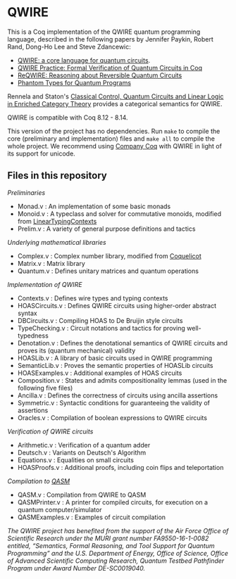 # QWIRE

This is a Coq implementation of the QWIRE quantum programming language, described in the following papers by Jennifer Paykin, Robert Rand, Dong-Ho Lee and Steve Zdancewic:
- [QWIRE: a core language for quantum circuits][1].
- [QWIRE Practice: Formal Verification of Quantum Circuits in Coq][2]
- [ReQWIRE: Reasoning about Reversible Quantum Circuits][3]
- [Phantom Types for Quantum Programs][4]

Rennela and Staton's [Classical Control, Quantum Circuits and Linear Logic in Enriched Category Theory][5] provides a categorical
semantics for QWIRE.

QWIRE is compatible with Coq 8.12 - 8.14.

This version of the project has no dependencies. Run `make` to compile the core (preliminary and implementation) files and `make all` to compile the whole project. We recommend using [Company Coq][9] with QWIRE in light of its support for unicode.  



Files in this repository
------------------------

*Preliminaries*
- Monad.v : An implementation of some basic monads
- Monoid.v : A typeclass and solver for commutative monoids, modified from [LinearTypingContexts][8]
- Prelim.v : A variety of general purpose definitions and tactics

*Underlying mathematical libraries*
- Complex.v : Complex number library, modified from [Coquelicot][6]
- Matrix.v : Matrix library
- Quantum.v : Defines unitary matrices and quantum operations

*Implementation of QWIRE*
- Contexts.v : Defines wire types and typing contexts
- HOASCircuits.v : Defines QWIRE circuits using higher-order abstract syntax
- DBCircuits.v : Compiling HOAS to De Bruijin style circuits
- TypeChecking.v : Circuit notations and tactics for proving well-typedness
- Denotation.v : Defines the denotational semantics of QWIRE circuits and proves its (quantum mechanical) validity
- HOASLib.v : A library of basic circuits used in QWIRE programming
- SemanticLib.v : Proves the semantic properties of HOASLib circuits
- HOASExamples.v : Additional examples of HOAS circuits
- Composition.v : States and admits compositionality lemmas (used in the following five files)
- Ancilla.v : Defines the correctness of circuits using ancilla assertions
- Symmetric.v : Syntactic conditions for guaranteeing the validity of assertions
- Oracles.v : Compilation of boolean expressions to QWIRE circuits

*Verification of QWIRE circuits*
- Arithmetic.v : Verification of a quantum adder
- Deutsch.v : Variants on Deutsch's Algorithm
- Equations.v : Equalities on small circuits
- HOASProofs.v : Additional proofs, including coin flips and teleportation

*Compilation to [QASM][7]*
- QASM.v : Compilation from QWIRE to QASM
- QASMPrinter.v : A printer for compiled circuits, for execution on a quantum computer/simulator
- QASMExamples.v : Examples of circuit compilation


*The QWIRE project has benefited from the support of the Air Force Office of Scientific Research under the MURI grant number FA9550-16-1-0082 entitled, “Semantics, Formal Reasoning, and Tool Support for Quantum Programming” and the U.S. Department of Energy, Office of Science, Office of Advanced Scientific Computing Research, Quantum Testbed Pathfinder Program under Award Number DE-SC0019040.*



[1]: http://dl.acm.org/citation.cfm?id=3009894
[2]: https://doi.org/10.4204/EPTCS.266.8
[3]: https://doi.org/10.4204/EPTCS.287.17
[4]: https://www.cs.umd.edu/~rrand/coqpl_2018.pdf
[5]: https://arxiv.org/pdf/1711.05159.pdf
[6]: http://coquelicot.saclay.inria.fr/html/Coquelicot.Complex.html
[7]: https://arxiv.org/abs/1707.03429
[8]: https://github.com/inQWIRE/LinearTypingContexts
[9]: https://github.com/cpitclaudel/company-coq
